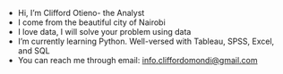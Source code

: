 -  Hi, I’m Clifford Otieno- the Analyst
-  I come from the beautiful city of Nairobi
-  I love data, I will solve your problem using data
-  I’m currently learning Python. Well-versed with Tableau, SPSS, Excel, and SQL
-  You can reach me through email: info.cliffordomondi@gmail.com 


<!---
Clifford254KE/Clifford254KE is a ✨ special ✨ repository because its `README.md` (this file) appears on your GitHub profile.
You can click the Preview link to take a look at your changes.
--->
